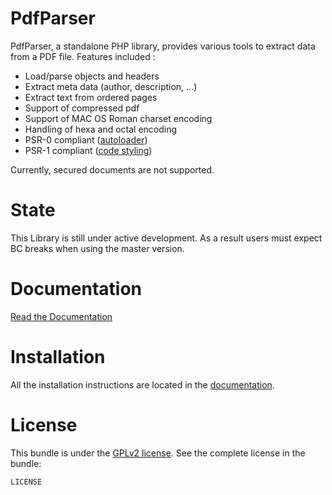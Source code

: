 PdfParser
=========

PdfParser, a standalone PHP library, provides various tools to extract data from a PDF file.
Features included :

- Load/parse objects and headers
- Extract meta data (author, description, ...)
- Extract text from ordered pages
- Support of compressed pdf
- Support of MAC OS Roman charset encoding
- Handling of hexa and octal encoding
- PSR-0 compliant ([autoloader](https://github.com/php-fig/fig-standards/blob/master/accepted/PSR-0.md))
- PSR-1 compliant ([code styling](https://github.com/php-fig/fig-standards/blob/master/accepted/PSR-1-basic-coding-standard.md))

Currently, secured documents are not supported.


State
=========

This Library is still under active development. As a result users must expect BC breaks when using the master version.

Documentation
=========

[Read the Documentation](https://github.com/smalot/pdfparser/blob/master/doc)

Installation
=========

All the installation instructions are located in the [documentation](https://github.com/smalot/pdfparser/blob/master/doc).

License
=========

This bundle is under the [GPLv2 license](https://github.com/smalot/pdfparser/blob/master/LICENSE). See the complete license in the bundle:

    LICENSE
